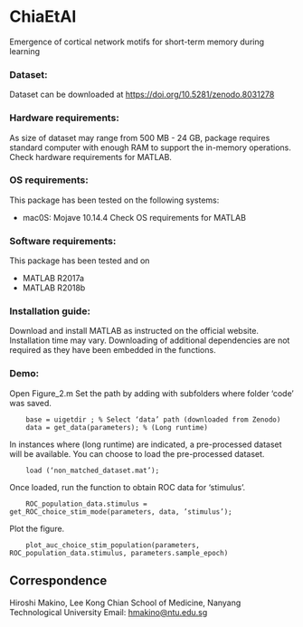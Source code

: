 # ChiaEtAl
Emergence of cortical network motifs for short-term memory during learning

### Dataset:
Dataset can be downloaded at https://doi.org/10.5281/zenodo.8031278

### Hardware requirements:
As size of dataset may range from 500 MB - 24 GB, package requires standard computer with enough RAM to support the in-memory operations.
Check hardware requirements for MATLAB.

### OS requirements:
This package has been tested on the following systems:
- mac0S: Mojave 10.14.4
Check OS requirements for MATLAB

### Software requirements:
This package has been tested and on
- MATLAB R2017a
- MATLAB R2018b

### Installation guide:
Download and install MATLAB as instructed on the official website.
Installation time may vary.
Downloading of additional dependencies are not required as they have been embedded in the functions.

### Demo:
Open Figure_2.m
Set the path by adding with subfolders where folder ‘code’ was saved.
```
	base = uigetdir ; % Select ‘data’ path (downloaded from Zenodo)
	data = get_data(parameters); % (Long runtime)
```
In instances where (long runtime) are indicated, a pre-processed dataset will be available. You can choose to load the pre-processed dataset.
```
	load (‘non_matched_dataset.mat’); 
```
Once loaded, run the function to obtain ROC data for ‘stimulus’.
```
	ROC_population_data.stimulus = get_ROC_choice_stim_mode(parameters, data, ’stimulus’);
```
Plot the figure.
```
	plot_auc_choice_stim_population(parameters, ROC_population_data.stimulus, parameters.sample_epoch)
```

## Correspondence
Hiroshi Makino, Lee Kong Chian School of Medicine, Nanyang Technological University
Email: hmakino@ntu.edu.sg
